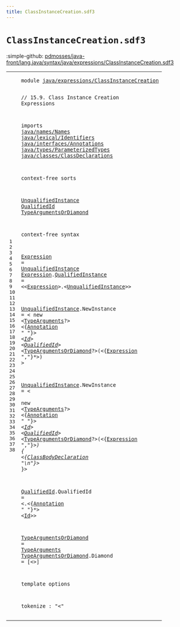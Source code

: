 ```yaml
---
title: ClassInstanceCreation.sdf3
---
```


# `ClassInstanceCreation.sdf3`

:simple-github: [pdmosses/java-front/lang.java/syntax/java/expressions/ClassInstanceCreation.sdf3]

[pdmosses/java-front/lang.java/syntax/java/expressions/ClassInstanceCreation.sdf3]: https://github.com/pdmosses/java-front/blob/master/lang.java/syntax/java/expressions/ClassInstanceCreation.sdf3 "The source file on GitHub"

<div class="sdf3"><table class="highlighttable"><tbody><tr><td class="linenos"><div class="linenodiv"><pre><span></span>1
2
3
4
5
6
7
8
9
10
11
12
13
14
15
16
17
18
19
20
21
22
23
24
25
26
27
28
29
30
31
32
33
34
35
36
37
38
</pre></div></td>
<td class="code"><pre><code><span class="keyword">module</span> <a href="../Main.sdf3#java/expressions/ClassInstanceCreation_107_145" id="java/expressions/ClassInstanceCreation_7_45" title="Referenced at ../Main.sdf3 line 8">java/expressions/ClassInstanceCreation</a>

<span class="layout">// 15.9. Class Instance Creation Expressions</span>

<span class="keyword">imports</span>
  <a href="../../names/Names.sdf3#java/names/Names_7_23" id="java/names/Names_103_119" title="Defined at ../../names/Names.sdf3 line 1">java/names/Names</a>
  <a href="../../lexical/Identifiers.sdf3#java/lexical/Identifiers_7_31" id="java/lexical/Identifiers_122_146" title="Defined at ../../lexical/Identifiers.sdf3 line 1">java/lexical/Identifiers</a>
  <a href="../../interfaces/Annotations.sdf3#java/interfaces/Annotations_7_34" id="java/interfaces/Annotations_149_176" title="Defined at ../../interfaces/Annotations.sdf3 line 1">java/interfaces/Annotations</a>
  <a href="../../types/ParameterizedTypes.sdf3#java/types/ParameterizedTypes_7_36" id="java/types/ParameterizedTypes_179_208" title="Defined at ../../types/ParameterizedTypes.sdf3 line 1">java/types/ParameterizedTypes</a>
  <a href="../../classes/ClassDeclarations.sdf3#java/classes/ClassDeclarations_7_37" id="java/classes/ClassDeclarations_211_241" title="Defined at ../../classes/ClassDeclarations.sdf3 line 1">java/classes/ClassDeclarations</a>

<span class="keyword">context-free sorts</span>

  <a href="#UnqualifiedInstance_444_463" id="UnqualifiedInstance_265_284" title="Referenced at line 21">UnqualifiedInstance</a>
  <a href="#QualifiedId_711_722" id="QualifiedId_287_298" title="Referenced at line 27">QualifiedId</a>
  <a href="#TypeArgumentsOrDiamond_726_748" id="TypeArgumentsOrDiamond_301_323" title="Referenced at line 27">TypeArgumentsOrDiamond</a>

<span class="keyword">context-free syntax</span>
  
  <a href="#Expression_753_763" id="Expression_350_360" title="Referenced at line 27">Expression</a>              = <a href="#UnqualifiedInstance_265_284" id="UnqualifiedInstance_376_395" title="Defined at line 14, 23, 26">UnqualifiedInstance</a>
  <a href="#Expression_753_763" id="Expression_398_408" title="Referenced at line 27">Expression</a>.<span class="cons_Constructor"><a href="../Disambiguation.sdf3#QualifiedInstance_558_575" id="QualifiedInstance_409_426" title="Referenced at ../Disambiguation.sdf3 line 25">QualifiedInstance</a></span> = &lt;&lt;<a href="#Expression_350_360" id="Expression_431_441" title="Defined at line 20, 21">Expression</a>&gt;<span class="cons_String">.</span>&lt;<a href="#UnqualifiedInstance_265_284" id="UnqualifiedInstance_444_463" title="Defined at line 14, 23, 26">UnqualifiedInstance</a>&gt;&gt;
  
  <a href="#UnqualifiedInstance_444_463" id="UnqualifiedInstance_471_490" title="Referenced at line 21">UnqualifiedInstance</a>.<span class="cons_Constructor"><span id="NewInstance_491_502" title="Not referenced locally, nor via imports">NewInstance</span></span> = &lt;
  <span class="cons_String">new</span> &lt;<a href="../../types/ParameterizedTypes.sdf3#TypeArguments_157_170" id="TypeArguments_514_527" title="Defined at ../../types/ParameterizedTypes.sdf3 line 11, 17">TypeArguments</a>?&gt; &lt;{<a href="../../interfaces/Annotations.sdf3#Annotation_158_168" id="Annotation_532_542" title="Defined at ../../interfaces/Annotations.sdf3 line 12, 19, 20, 21">Annotation</a> <span class="cons_Lit">" "</span>}*&gt; &lt;<a href="../../lexical/Identifiers.sdf3#Id_141_143" id="Id_551_553" title="Defined at ../../lexical/Identifiers.sdf3 line 15, 23">Id</a>&gt; &lt;<a href="#QualifiedId_287_298" id="QualifiedId_556_567" title="Defined at line 15, 31">QualifiedId</a>*&gt; &lt;<a href="#TypeArgumentsOrDiamond_301_323" id="TypeArgumentsOrDiamond_571_593" title="Defined at line 16, 33, 34">TypeArgumentsOrDiamond</a>?&gt;<span class="cons_String">(</span>&lt;{<a href="#Expression_350_360" id="Expression_598_608" title="Defined at line 20, 21">Expression</a> <span class="cons_Lit">","</span>}*&gt;<span class="cons_String">)</span> &gt;
  
  <a href="#UnqualifiedInstance_444_463" id="UnqualifiedInstance_624_643" title="Referenced at line 21">UnqualifiedInstance</a>.<span class="cons_Constructor"><span id="NewInstance_644_655" title="Not referenced locally, nor via imports">NewInstance</span></span> = &lt;  
  <span class="cons_String">new</span> &lt;<a href="../../types/ParameterizedTypes.sdf3#TypeArguments_157_170" id="TypeArguments_669_682" title="Defined at ../../types/ParameterizedTypes.sdf3 line 11, 17">TypeArguments</a>?&gt; &lt;{<a href="../../interfaces/Annotations.sdf3#Annotation_158_168" id="Annotation_687_697" title="Defined at ../../interfaces/Annotations.sdf3 line 12, 19, 20, 21">Annotation</a> <span class="cons_Lit">" "</span>}*&gt; &lt;<a href="../../lexical/Identifiers.sdf3#Id_141_143" id="Id_706_708" title="Defined at ../../lexical/Identifiers.sdf3 line 15, 23">Id</a>&gt; &lt;<a href="#QualifiedId_287_298" id="QualifiedId_711_722" title="Defined at line 15, 31">QualifiedId</a>*&gt; &lt;<a href="#TypeArgumentsOrDiamond_301_323" id="TypeArgumentsOrDiamond_726_748" title="Defined at line 16, 33, 34">TypeArgumentsOrDiamond</a>?&gt;<span class="cons_String">(</span>&lt;{<a href="#Expression_350_360" id="Expression_753_763" title="Defined at line 20, 21">Expression</a> <span class="cons_Lit">","</span>}*&gt;<span class="cons_String">)</span> <span class="cons_String">{</span>
    &lt;{<a href="../../classes/ClassDeclarations.sdf3#ClassBodyDeclaration_615_635" id="ClassBodyDeclaration_780_800" title="Defined at ../../classes/ClassDeclarations.sdf3 line 28, 58, 59, 60, 61">ClassBodyDeclaration</a> <span class="cons_Lit">"\n"</span>}*&gt;
  <span class="cons_String">}</span>&gt;
  
  <a href="#QualifiedId_711_722" id="QualifiedId_819_830" title="Referenced at line 27">QualifiedId</a>.<span class="cons_Constructor"><span id="QualifiedId_831_842" title="Not referenced locally, nor via imports">QualifiedId</span></span> = &lt;<span class="cons_String">.</span>&lt;{<a href="../../interfaces/Annotations.sdf3#Annotation_158_168" id="Annotation_849_859" title="Defined at ../../interfaces/Annotations.sdf3 line 12, 19, 20, 21">Annotation</a> <span class="cons_Lit">" "</span>}*&gt; &lt;<a href="../../lexical/Identifiers.sdf3#Id_141_143" id="Id_868_870" title="Defined at ../../lexical/Identifiers.sdf3 line 15, 23">Id</a>&gt;&gt;
  
  <a href="#TypeArgumentsOrDiamond_726_748" id="TypeArgumentsOrDiamond_878_900" title="Referenced at line 27">TypeArgumentsOrDiamond</a>         = <a href="../../types/ParameterizedTypes.sdf3#TypeArguments_157_170" id="TypeArguments_911_924" title="Defined at ../../types/ParameterizedTypes.sdf3 line 11, 17">TypeArguments</a>
  <a href="#TypeArgumentsOrDiamond_726_748" id="TypeArgumentsOrDiamond_927_949" title="Referenced at line 27">TypeArgumentsOrDiamond</a>.<span class="cons_Constructor"><span id="Diamond_950_957" title="Not referenced locally, nor via imports">Diamond</span></span> = [<span class="cons_String">&lt;&gt;</span>]

<span class="keyword">template options</span>  
  
  <span class="keyword">tokenize</span> : "&lt;" 
</code></pre></td></tr></tbody></table></div>